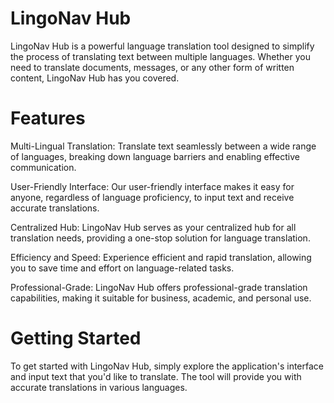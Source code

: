 # LingoNav Hub

LingoNav Hub is a powerful language translation tool designed to simplify the process of translating text between multiple languages. Whether you need to translate documents, messages, or any other form of written content, LingoNav Hub has you covered.

# Features
Multi-Lingual Translation: Translate text seamlessly between a wide range of languages, breaking down language barriers and enabling effective communication.

User-Friendly Interface: Our user-friendly interface makes it easy for anyone, regardless of language proficiency, to input text and receive accurate translations.

Centralized Hub: LingoNav Hub serves as your centralized hub for all translation needs, providing a one-stop solution for language translation.

Efficiency and Speed: Experience efficient and rapid translation, allowing you to save time and effort on language-related tasks.

Professional-Grade: LingoNav Hub offers professional-grade translation capabilities, making it suitable for business, academic, and personal use.

# Getting Started
To get started with LingoNav Hub, simply explore the application's interface and input text that you'd like to translate. The tool will provide you with accurate translations in various languages.

